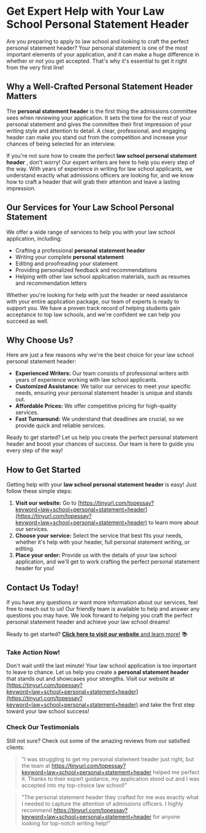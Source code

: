 # Get Expert Help with Your Law School Personal Statement Header

Are you preparing to apply to law school and looking to craft the perfect personal statement header? Your personal statement is one of the most important elements of your application, and it can make a huge difference in whether or not you get accepted. That's why it's essential to get it right from the very first line!

## Why a Well-Crafted Personal Statement Header Matters

The **personal statement header** is the first thing the admissions committee sees when reviewing your application. It sets the tone for the rest of your personal statement and gives the committee their first impression of your writing style and attention to detail. A clear, professional, and engaging header can make you stand out from the competition and increase your chances of being selected for an interview.

If you're not sure how to create the perfect **law school personal statement header** , don't worry! Our expert writers are here to help you every step of the way. With years of experience in writing for law school applicants, we understand exactly what admissions officers are looking for, and we know how to craft a header that will grab their attention and leave a lasting impression.

## Our Services for Your Law School Personal Statement

We offer a wide range of services to help you with your law school application, including:

- Crafting a professional **personal statement header**
- Writing your complete **personal statement**
- Editing and proofreading your statement
- Providing personalized feedback and recommendations
- Helping with other law school application materials, such as resumes and recommendation letters

Whether you're looking for help with just the header or need assistance with your entire application package, our team of experts is ready to support you. We have a proven track record of helping students gain acceptance to top law schools, and we're confident we can help you succeed as well.

## Why Choose Us?

Here are just a few reasons why we're the best choice for your law school personal statement header:

- **Experienced Writers:** Our team consists of professional writers with years of experience working with law school applicants.
- **Customized Assistance:** We tailor our services to meet your specific needs, ensuring your personal statement header is unique and stands out.
- **Affordable Prices:** We offer competitive pricing for high-quality services.
- **Fast Turnaround:** We understand that deadlines are crucial, so we provide quick and reliable services.

Ready to get started? Let us help you create the perfect personal statement header and boost your chances of success. Our team is here to guide you every step of the way!

## How to Get Started

Getting help with your **law school personal statement header** is easy! Just follow these simple steps:

1. **Visit our website:** Go to [https://tinyurl.com/topessay?keyword=law+school+personal+statement+header](https://tinyurl.com/topessay?keyword=law+school+personal+statement+header) to learn more about our services.
2. **Choose your service:** Select the service that best fits your needs, whether it's help with your header, full personal statement writing, or editing.
3. **Place your order:** Provide us with the details of your law school application, and we'll get to work crafting the perfect personal statement header for you!

## Contact Us Today!

If you have any questions or want more information about our services, feel free to reach out to us! Our friendly team is available to help and answer any questions you may have. We look forward to helping you craft the perfect personal statement header and achieve your law school dreams!

Ready to get started? [**Click here to visit our website** and learn more!](https://tinyurl.com/topessay?keyword=law+school+personal+statement+header) 📚

### Take Action Now!

Don't wait until the last minute! Your law school application is too important to leave to chance. Let us help you create a **personal statement header** that stands out and showcases your strengths. Visit our website at [https://tinyurl.com/topessay?keyword=law+school+personal+statement+header](https://tinyurl.com/topessay?keyword=law+school+personal+statement+header) and take the first step toward your law school success!

### Check Our Testimonials

Still not sure? Check out some of the amazing reviews from our satisfied clients:

> "I was struggling to get my personal statement header just right, but the team at https://tinyurl.com/topessay?keyword=law+school+personal+statement+header helped me perfect it. Thanks to their expert guidance, my application stood out and I was accepted into my top-choice law school!"

> "The personal statement header they crafted for me was exactly what I needed to capture the attention of admissions officers. I highly recommend https://tinyurl.com/topessay?keyword=law+school+personal+statement+header for anyone looking for top-notch writing help!"
